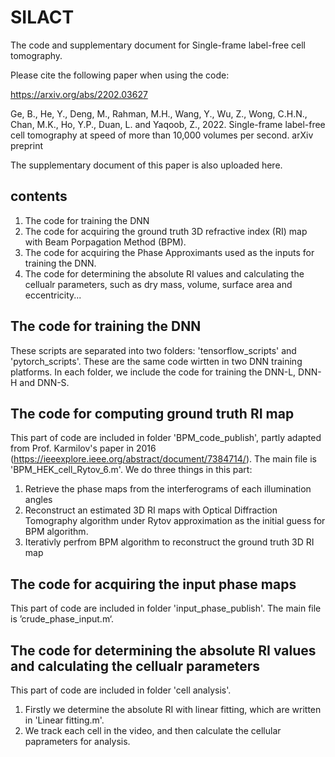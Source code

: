 # SILACT
The code and supplementary document for Single-frame label-free cell tomography.

Please cite the following paper when using the code: 

https://arxiv.org/abs/2202.03627 

Ge, B., He, Y., Deng, M., Rahman, M.H., Wang, Y., Wu, Z., Wong, C.H.N., Chan, M.K., Ho, Y.P., Duan, L. and Yaqoob, Z., 2022. Single-frame label-free cell tomography at speed of more than 10,000 volumes per second. arXiv preprint

The supplementary document of this paper is also uploaded here.

## contents
1. The code for training the DNN
2. The code for acquiring the ground truth 3D refractive index (RI) map with Beam Porpagation Method (BPM).
3. The code for acquiring the Phase Approximants used as the inputs for training the DNN.
4. The code for determining the absolute RI values and calculating the cellualr parameters, such as dry mass, volume, surface area and eccentricity...

## The code for training the DNN
These scripts are separated into two folders: 'tensorflow_scripts' and 'pytorch_scripts'. These are the same code wirtten in two DNN training platforms. In each folder, we include the code for training the DNN-L, DNN-H and DNN-S.

## The code for computing ground truth RI map

This part of code are included in folder 'BPM_code_publish', partly adapted from Prof. Karmilov's paper in 2016 (https://ieeexplore.ieee.org/abstract/document/7384714/). The main file is 'BPM_HEK_cell_Rytov_6.m'. We do three things in this part:
1. Retrieve the phase maps from the interferograms of each illumination angles
2. Reconstruct an estimated 3D RI maps with Optical Diffraction Tomography algorithm under Rytov approximation as the initial guess for BPM algorithm.
3. Iterativly perfrom BPM algorithm to reconstruct the ground truth 3D RI map

## The code for acquiring the input phase maps

This part of code are included in folder 'input_phase_publish'. The main file is ’crude_phase_input.m‘.

## The code for determining the absolute RI values and calculating the cellualr parameters

This part of code are included in folder 'cell analysis'. 
1. Firstly we determine the absolute RI with linear fitting, which are written in 'Linear fitting.m'.
2. We track each cell in the video, and then calculate the cellular paprameters for analysis.
